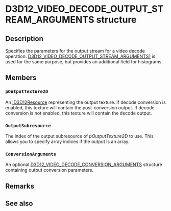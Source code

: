 # D3D12_VIDEO_DECODE_OUTPUT_STREAM_ARGUMENTS structure

## Description

Specifies the parameters for the output stream for a video decode operation. [D3D12_VIDEO_DECODE_OUTPUT_STREAM_ARGUMENTS1](https://learn.microsoft.com/windows/win32/api/d3d12video/ns-d3d12video-d3d12_video_decode_output_stream_arguments1) is used for the same purpose, but provides an additional field for histograms.

## Members

### `pOutputTexture2D`

An [ID3D12Resource](https://learn.microsoft.com/windows/desktop/api/d3d12/nn-d3d12-id3d12resource) representing the output texture. If decode conversion is enabled, this texture will contain the post-conversion output. If decode conversion is not enabled, this texture will contain the decode output.

### `OutputSubresource`

The index of the output subresource of *pOutputTexture2D* to use. This allows you to specify array indices if the output is an array.

### `ConversionArguments`

An optional [D3D12_VIDEO_DECODE_CONVERSION_ARGUMENTS](https://learn.microsoft.com/windows/win32/api/d3d12video/ns-d3d12video-d3d12_video_decode_conversion_arguments) structure containing output conversion parameters.

## Remarks

## See also